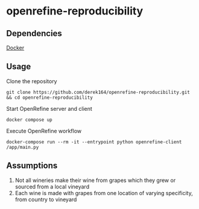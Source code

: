 # openrefine-reproducibility

## Dependencies
[Docker](https://www.docker.com/products/docker-desktop/)

## Usage
Clone the repository
```
git clone https://github.com/derek164/openrefine-reproducibility.git && cd openrefine-reproducibility
```

Start OpenRefine server and client
```
docker compose up
```

Execute OpenRefine workflow
```
docker-compose run --rm -it --entrypoint python openrefine-client /app/main.py
```

## Assumptions
1. Not all wineries make their wine from grapes which they grew or sourced from a local vineyard
2. Each wine is made with grapes from one location of varying specificity, from country to vineyard